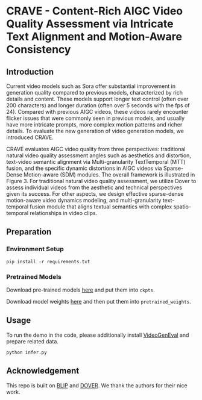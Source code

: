 # CRAVE - Content-Rich AIGC Video Quality Assessment via Intricate Text Alignment and Motion-Aware Consistency

## Introduction
Current video models such as Sora offer substantial improvement in generation quality compared to previous models, characterized by rich details and content. These models support longer text control (often over 200 characters) and longer duration (often over 5 seconds with the fps of 24). Compared with previous AIGC videos, these videos rarely encounter flicker issues that were commonly seen in previous models, and usually have more intricate prompts, more complex motion patterns and richer details.  To evaluate the new generation of video generation models, we introduced CRAVE.


CRAVE evaluates AIGC video quality from three perspectives: traditional natural video quality assessment angles such as aesthetics and distortion,
text-video semantic alignment via Multi-granularity TextTemporal (MTT) fusion, and the specific dynamic distortions in AIGC videos via Sparse-Dense Motion-aware
(SDM) modules. The overall framework is illustrated in Figure 3. For traditional natural video quality assessment, we
utilize Dover to assess individual videos from the aesthetic and technical perspectives given its success. For other aspects, we design effective sparse-dense
motion-aware video dynamics modeling, and multi-granularity text-temporal fusion module that aligns textual semantics with complex spatio-temporal relationships in video clips.


## Preparation

### Environment Setup
```
pip install -r requirements.txt
```

### Pretrained Models
Download pre-trained models [here](https://drive.google.com/drive/folders/1DTHEW3pGS_6mLO1PvnXz4k0_sf3r9Oww?usp=sharing) and put them into ``ckpts``.

Download model weights [here](https://pan.baidu.com/s/17CwJoQWXnsZDJ1Iu-ZlWsw?pwd=8mcd) and then put them into ``pretrained_weights``.

## Usage
To run the demo in the code, please additionally install [VideoGenEval](https://github.com/AILab-CVC/VideoGen-Eval) and prepare related data.
```
python infer.py
```

## Acknowledgement
This repo is built on [BLIP](https://github.com/salesforce/BLIP) and [DOVER](https://github.com/VQAssessment/DOVER). We thank the authors for their nice work.

